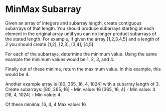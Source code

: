 # MinMax Subarray

Given an array of integers and subarray length, create contiguous subarrays of that length. You should produce subarrays starting at each element in the original array until you can no longer product subarrays of the stated length. For example, if given the array [1,2,3,4,5] and a length of 2 you should create [1,2], [2,3], [3,4], [4,5].

For each of the subarrays, determine the minimum value. Using the same example the minimum values would be 1, 2, 3, and 4.

Finally out of these minima, return the maximum value. In this example, this would be 4.

Another example array is [80, 365, 16, 4, 1024] with a subarray length of 3. Create subarrays:
   [80, 365, 16] - Min value: 16
   [365, 16, 4]  - Min value: 4
   [16, 4, 1024] - Min value: 4

   Of these minima: 16, 4, 4
   Max value: 16


